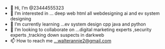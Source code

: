 - 👋 Hi, I’m @23444555323
- 👀 I’m interested in ... deep web html all webdesigning ai and ev system designing
- 🌱 I’m currently learning ...ev system design cpp java and python
- 💞️ I’m looking to collaborate on ...digital marketing experts ,security experts ,tracking down suspects in darkweb
- 📫 How to reach me ...walterannie2@gmail.com

<!---
23444555323/23444555323 is a ✨ special ✨ repository because its `README.md` (this file) appears on your GitHub profile.
You can click the Preview link to take a look at your changes.
--->
